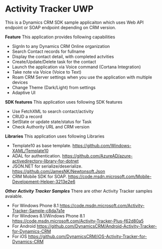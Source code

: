 # Activity Tracker UWP
This is a Dynamics CRM SDK sample applicaiton which uses Web API endpoint or SOAP endpoint depending on CRM version.

**Feature**
This application provides following capabilities
- SignIn to any Dynamics CRM Online organization
- Search Contact records for fullname
- Display the contact detail, with completed actvities
- Create/Update/Delete task for the contact
- Launch the application via Voice command (Cortana Integration)
- Take note via Voice (Voice to Text)
- Roam CRM Server settings when you use the application with multiple devices
- Change Theme (Dark/Light) from settings
- Adaptive UI

**SDK features**
This application uses following SDK features
- Use FetchXML to search contact/activity
- CRUD a record
- SetState or update state/status for Task
- Check Authority URL and CRM version

**Libraries**
This application uses following Libraries
- Template10 as base template. https://github.com/Windows-XAML/Template10
- ADAL for authentication. https://github.com/AzureAD/azure-activedirectory-library-for-dotnet
- JSON.NET for serialize/deserialize. https://github.com/JamesNK/Newtonsoft.Json
- CRM Mobile SDK for SOAP. https://code.msdn.microsoft.com/Mobile-Development-Helper-3213e2e6

***Other Activity Tracker Samples***
There are other Activity Tracker samples avaiable.
- For Windows Phone 8.1 https://code.msdn.microsoft.com/Activity-Tracker-Sample-c8da7a1e
- For Windows 8.1/Windows Phone 8.1 https://code.msdn.microsoft.com/Activity-Tracker-Plus-f62d80a5
- For Android https://github.com/DynamicsCRM/Android-Activity-Tracker-for-Dynamics-CRM
- For iOS https://github.com/DynamicsCRM/iOS-Activity-Tracker-for-Dynamics-CRM
